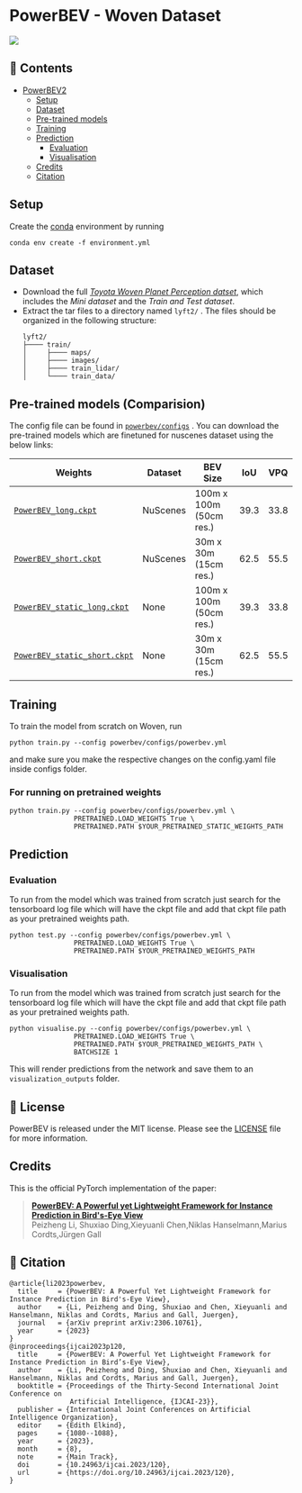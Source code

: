 # PowerBEV - Woven Dataset



![](.github/PowerBev2.jpg)

## 📃 Contents
- [PowerBEV2](#powerbev)
  - [Setup](#️-setup)
  - [Dataset](#-dataset)
  - [Pre-trained models](#-pre-trained-models)
  - [Training](#-training)
  - [Prediction](#-prediction)
    - [Evaluation](#evaluation)
    - [Visualisation](#visualisation)
  - [Credits](#-license)
  - [Citation](#-citation)

## Setup
Create the [conda](https://docs.conda.io/en/latest/miniconda.html) environment by running 
```
conda env create -f environment.yml
```

## Dataset
- Download the full [*Toyota Woven Planet Perception datset*](https://woven.toyota/en/perception-dataset/), which includes the *Mini dataset* and the *Train and Test dataset*.
- Extract the tar files to a directory named `lyft2/` . The files should be organized in the following structure:
  ```
  lyft2/
  ├──── train/
  │     ├──── maps/
  │     ├──── images/
  │     ├──── train_lidar/
  │     └──── train_data/
  ```

## Pre-trained models (Comparision)
The config file can be found in [`powerbev/configs`](powerbev/configs) . You can download the pre-trained models which are finetuned for nuscenes dataset using the below links:

|Weights | Dataset | BEV Size | IoU | VPQ |
|-|-|-|:-:|:-:|
|[`PowerBEV_long.ckpt`](https://drive.google.com/file/d/1P33nD6nt8IjnvKTd4WlTKWbarFdCE34f/view?usp=sharing) | NuScenes| 100m x 100m (50cm res.) | 39.3 | 33.8 |
| [`PowerBEV_short.ckpt`](https://drive.google.com/file/d/1-T4R6vC2HHhqxXeUeUg-CuViA5XdQEcV/view?usp=sharing) | NuScenes| 30m x 30m (15cm res.) | 62.5 | 55.5 |  
| [`PowerBEV_static_long.ckpt`]((https://drive.google.com/file/d/16bnG3kI_J3JkFGGxMuQfz879QFz7SVhj/view?usp=sharing))| None | 100m x 100m (50cm res.) | 39.3 | 33.8 |
| [`PowerBEV_static_short.ckpt`](https://drive.google.com/file/d/1Jwb2UjNEuamwNmBZ_R-DAW91dhxi4_6J/view?usp=sharing)| None | 30m x 30m (15cm res.) | 62.5 | 55.5 |  

## Training
To train the model from scratch on Woven, run

```
python train.py --config powerbev/configs/powerbev.yml
```
and make sure you make the respective changes on the config.yaml file inside configs folder.
### For running on pretrained weights

```
python train.py --config powerbev/configs/powerbev.yml \
                PRETRAINED.LOAD_WEIGHTS True \
                PRETRAINED.PATH $YOUR_PRETRAINED_STATIC_WEIGHTS_PATH
```


## Prediction
### Evaluation
To run from the model which was trained from scratch just search for the tensorboard log file which will have the ckpt file and add that ckpt
file path as your pretrained weights path.

```
python test.py --config powerbev/configs/powerbev.yml \
                PRETRAINED.LOAD_WEIGHTS True \
                PRETRAINED.PATH $YOUR_PRETRAINED_WEIGHTS_PATH
```

### Visualisation
To run from the model which was trained from scratch just search for the tensorboard log file which will have the ckpt file and add that ckpt
file path as your pretrained weights path.
```
python visualise.py --config powerbev/configs/powerbev.yml \
                PRETRAINED.LOAD_WEIGHTS True \
                PRETRAINED.PATH $YOUR_PRETRAINED_WEIGHTS_PATH \
                BATCHSIZE 1
```
This will render predictions from the network and save them to an `visualization_outputs` folder.

## 📜 License
PowerBEV is released under the MIT license. Please see the [LICENSE](LICENSE) file for more information.

## Credits
This is the official PyTorch implementation of the paper: 
> [**PowerBEV: A Powerful yet Lightweight Framework for Instance Prediction in Bird's-Eye View**](https://www.ijcai.org/proceedings/2023/0120.pdf)  
> Peizheng Li, Shuxiao Ding,Xieyuanli Chen,Niklas Hanselmann,Marius Cordts,Jürgen Gall

## 🔗 Citation
```
@article{li2023powerbev,
  title     = {PowerBEV: A Powerful Yet Lightweight Framework for Instance Prediction in Bird's-Eye View},
  author    = {Li, Peizheng and Ding, Shuxiao and Chen, Xieyuanli and Hanselmann, Niklas and Cordts, Marius and Gall, Juergen},
  journal   = {arXiv preprint arXiv:2306.10761},
  year      = {2023}
}
@inproceedings{ijcai2023p120,
  title     = {PowerBEV: A Powerful Yet Lightweight Framework for Instance Prediction in Bird’s-Eye View},
  author    = {Li, Peizheng and Ding, Shuxiao and Chen, Xieyuanli and Hanselmann, Niklas and Cordts, Marius and Gall, Juergen},
  booktitle = {Proceedings of the Thirty-Second International Joint Conference on
               Artificial Intelligence, {IJCAI-23}},
  publisher = {International Joint Conferences on Artificial Intelligence Organization},
  editor    = {Edith Elkind},
  pages     = {1080--1088},
  year      = {2023},
  month     = {8},
  note      = {Main Track},
  doi       = {10.24963/ijcai.2023/120},
  url       = {https://doi.org/10.24963/ijcai.2023/120},
}
```